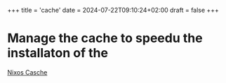 +++
title = 'cache'
date = 2024-07-22T09:10:24+02:00
draft = false
+++

 # Manage the cache to speedu the installaton of the
[Nixos Casche ](https://nix-community.cachix.org/)

